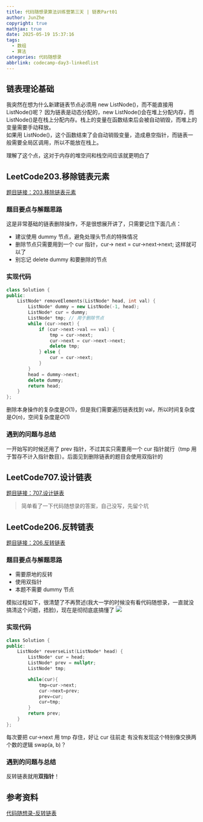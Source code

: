 ```yaml
---
title: 代码随想录算法训练营第三天 | 链表Part01
author: JunZhe
copyright: true
mathjax: true
date: 2025-05-19 15:37:16
tags:
  - 数组
  - 算法
categories: 代码随想录
abbrlink: codecamp-day3-linkedlist
---
```


## 链表理论基础

我突然在想为什么新建链表节点必须用 new ListNode()，而不能直接用 ListNode()呢？
因为链表是动态分配的，new ListNode()会在堆上分配内存，而 ListNode()是在栈上分配内存。栈上的变量在函数结束后会被自动销毁，而堆上的变量需要手动释放。  
如果用 ListNode()，这个函数结束了会自动销毁变量，造成悬空指针，而链表一般需要全局区调用，所以不能放在栈上。

理解了这个点，这对于内存的堆空间和栈空间应该就更明白了

## LeetCode203.移除链表元素

[题目链接：203.移除链表元素](https://leetcode.cn/problems/remove-linked-list-elements/description/)

### 题目要点与解题思路

这是非常基础的链表删除操作，不是很想展开讲了，只需要记住下面几点：

- 建议使用 dummy 节点，避免处理头节点的特殊情况
- 删除节点只需要用到一个 cur 指针，cur-> next = cur->next->next; 这样就可以了
- 别忘记 delete dummy 和要删除的节点

### 实现代码

```cpp
class Solution {
public:
    ListNode* removeElements(ListNode* head, int val) {
        ListNode* dummy = new ListNode(-1, head);
        ListNode* cur = dummy;
        ListNode* tmp; // 用于删除节点
        while (cur->next) {
            if (cur->next->val == val) {
                tmp = cur->next;
                cur->next = cur->next->next;
                delete tmp;
            } else {
                cur = cur->next;
            }
        }
        head = dummy->next;
        delete dummy;
        return head;
    }
};
```

删除本身操作的复杂度是$O(1)$，但是我们需要遍历链表找到 val，所以时间复杂度是$O(n)$，空间复杂度是$O(1)$

### 遇到的问题与总结

一开始写的时候还用了 prev 指针，不过其实只需要用一个 cur 指针就行（tmp 用于暂存不计入指针数目）。后面见到删除链表的题目会使用双指针的

## LeetCode707.设计链表

[题目链接：707.设计链表](https://leetcode.cn/problems/design-linked-list/description/)

> 简单看了一下代码随想录的答案，自己没写，先留个坑

## LeetCode206.反转链表

[题目链接：206.反转链表](https://leetcode.cn/problems/reverse-linked-list/description/)

### 题目要点与解题思路

- 需要原地的反转
- 使用双指针
- 本题不需要 dummy 节点

模拟过程如下，很清楚了不再赘述(我大一学的时候没有看代码随想录，一直就没搞清这个问题，捂脸)，现在是彻彻底底搞懂了
![](https://file1.kamacoder.com/i/algo/206.%E7%BF%BB%E8%BD%AC%E9%93%BE%E8%A1%A8.gif)

### 实现代码

```cpp
class Solution {
public:
    ListNode* reverseList(ListNode* head) {
        ListNode* cur = head;
        ListNode* prev = nullptr;
        ListNode* tmp;

        while(cur){
            tmp=cur->next;
            cur->next=prev;
            prev=cur;
            cur=tmp;
        }
        return prev;
    }
};
```

每次要把 cur->next 用 tmp 存住，好让 cur 往前走
有没有发现这个特别像交换两个数的逻辑 swap(a, b)？

### 遇到的问题与总结

反转链表就用**双指针**！

## 参考资料

[代码随想录-反转链表](https://programmercarl.com/0206.%E7%BF%BB%E8%BD%AC%E9%93%BE%E8%A1%A8.html)
